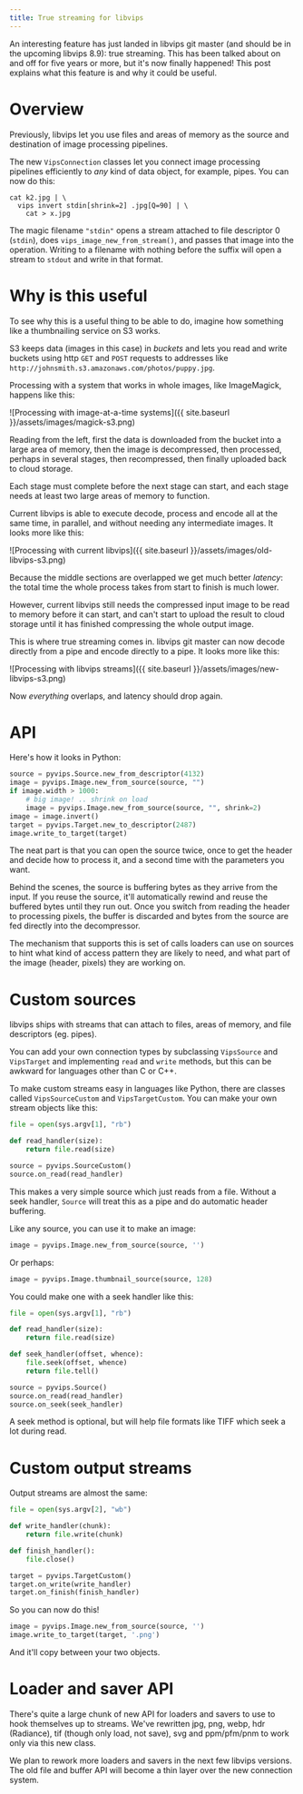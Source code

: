 ```yaml
---
title: True streaming for libvips
---
```


An interesting feature has just landed in libvips git master (and should be
in the upcoming libvips 8.9): true streaming. This has been talked about
on and off for five years or more, but it's now finally happened! This post
explains what this feature is and why it could be useful.

# Overview

Previously, libvips let you use files and areas of memory as the source and
destination of image processing pipelines. 

The new `VipsConnection` classes let you connect image processing pipelines
efficiently to *any* kind of data object, for example, pipes. You can now
do this:

```
cat k2.jpg | \
  vips invert stdin[shrink=2] .jpg[Q=90] | \
    cat > x.jpg
```

The magic filename `"stdin"` opens a stream attached to file descriptor 0
(`stdin`), does `vips_image_new_from_stream()`, and passes that image into
the operation. Writing to a filename with nothing before the suffix will
open a stream to `stdout` and write in that format.

# Why is this useful

To see why this is a useful thing to be able to do, imagine how something like
a thumbnailing service on S3 works.

S3 keeps data (images in this case) in *buckets* and lets you read and
write buckets using http `GET` and `POST` requests to addresses like
`http://johnsmith.s3.amazonaws.com/photos/puppy.jpg`.

Processing with a system that works in whole images, like
ImageMagick, happens like this:

![Processing with image-at-a-time systems]({{ site.baseurl }}/assets/images/magick-s3.png)

Reading from the left, first the data is downloaded from the bucket into
a large area of memory, then the image is decompressed, then processed,
perhaps in several stages, then recompressed, then finally uploaded back
to cloud storage.

Each stage must complete before the next stage can start, and each stage
needs at least two large areas of memory to function.

Current libvips is able to execute decode, process and encode all at the same
time, in parallel, and without needing any intermediate images. It looks
more like this:

![Processing with current libvips]({{ site.baseurl }}/assets/images/old-libvips-s3.png)

Because the middle sections are overlapped we get much better *latency*:
the total time the whole process takes from start to finish is much lower.

However, current libvips still needs the compressed input image to be read to
memory before it can start, and can't start to upload the result to cloud
storage until it has finished compressing the whole output image.

This is where true streaming comes in. libvips git master can now decode
directly from a pipe and encode directly to a pipe. It looks more like this:

![Processing with libvips streams]({{ site.baseurl }}/assets/images/new-libvips-s3.png)

Now *everything* overlaps, and latency should drop again.

# API

Here's how it looks in Python:

```python
source = pyvips.Source.new_from_descriptor(4132)
image = pyvips.Image.new_from_source(source, "")
if image.width > 1000:
    # big image! .. shrink on load
    image = pyvips.Image.new_from_source(source, "", shrink=2)
image = image.invert()
target = pyvips.Target.new_to_descriptor(2487)
image.write_to_target(target)
```

The neat part is that you can open the source twice, once to get the header
and decide how to process it, and a second time with the parameters you want.

Behind the scenes, the source is buffering bytes as they arrive from the
input. If you reuse the source, it'll automatically rewind and reuse the
buffered bytes until they run out. Once you switch from reading the header to
processing pixels, the buffer is discarded and bytes from the source are fed
directly into the decompressor.

The mechanism that supports this is set of calls loaders can use on sources to
hint what kind of access pattern they are likely to need, and what part of the
image (header, pixels) they are working on.

# Custom sources

libvips ships with streams that can attach to files, areas of memory, and file
descriptors (eg. pipes). 

You can add your own connection types by subclassing `VipsSource` and
`VipsTarget` and implementing `read` and `write` methods, but this can be
awkward for languages other than C or C++.

To make custom streams easy in languages like Python, there are classes called
`VipsSourceCustom` and `VipsTargetCustom`. You can make your own stream
objects like this:

```python
file = open(sys.argv[1], "rb")

def read_handler(size):
    return file.read(size)

source = pyvips.SourceCustom()
source.on_read(read_handler)
```

This makes a very simple source which just reads from a file.  Without a
seek handler, `Source` will treat this as a pipe and do automatic header
buffering.

Like any source, you can use it to make an image:

```python
image = pyvips.Image.new_from_source(source, '')
```

Or perhaps:

```python
image = pyvips.Image.thumbnail_source(source, 128)
```

You could make one with a seek handler like this:

```python
file = open(sys.argv[1], "rb")

def read_handler(size):
    return file.read(size)

def seek_handler(offset, whence):
    file.seek(offset, whence)
    return file.tell()

source = pyvips.Source()
source.on_read(read_handler)
source.on_seek(seek_handler)
```

A seek method is optional, but will help file formats like TIFF which seek
a lot during read.

# Custom output streams

Output streams are almost the same:

```python
file = open(sys.argv[2], "wb")

def write_handler(chunk):
    return file.write(chunk)

def finish_handler():
    file.close()

target = pyvips.TargetCustom()
target.on_write(write_handler)
target.on_finish(finish_handler)
```

So you can now do this!

```python
image = pyvips.Image.new_from_source(source, '')
image.write_to_target(target, '.png')
```

And it'll copy between your two objects.

# Loader and saver API

There's quite a large chunk of new API for loaders and savers to use to hook
themselves up to streams. We've rewritten jpg, png, webp, hdr (Radiance),
tif (though only load, not save), svg and ppm/pfm/pnm to work only via this
new class.

We plan to rework more loaders and savers in the next few libvips versions. The
old file and buffer API will become a thin layer over the new connection system.
